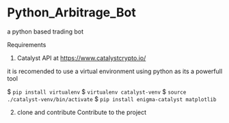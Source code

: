 # Python_Arbitrage_Bot
a python based trading bot

Requirements 

1. Catalyst API at 
https://www.catalystcrypto.io/ 

it is recomended to use a virtual environment using python as its a powerfull tool 

$ ```pip install virtualenv```
$ ```virtualenv catalyst-venv```
$ ```source ./catalyst-venv/bin/activate```
$ ```pip install enigma-catalyst matplotlib```

2. clone and contribute Contribute to the project 